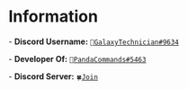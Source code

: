 <h1>Information</h1>
<p>- <b>Discord Username:</b> <code>📗<a href="https://cdn.discordapp.com/attachments/904226741441134603/911548990418472960/Capture.PNG">GalaxyTechnician#9634</a></code></p>
<p>- <b>Developer Of:</b> <code>🐼<a href="https://top.gg/bot/909390016919273513">PandaCommands#5463</a></code></p>
- <b>Discord Server:</b> <code>🍀<a href="https://discord.gg/F4hSqzDKgw">Join</a></code>
